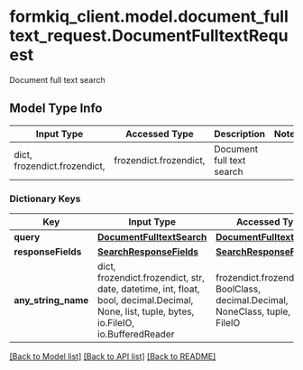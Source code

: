 # formkiq_client.model.document_fulltext_request.DocumentFulltextRequest

Document full text search

## Model Type Info
Input Type | Accessed Type | Description | Notes
------------ | ------------- | ------------- | -------------
dict, frozendict.frozendict,  | frozendict.frozendict,  | Document full text search | 

### Dictionary Keys
Key | Input Type | Accessed Type | Description | Notes
------------ | ------------- | ------------- | ------------- | -------------
**query** | [**DocumentFulltextSearch**](DocumentFulltextSearch.md) | [**DocumentFulltextSearch**](DocumentFulltextSearch.md) |  | 
**responseFields** | [**SearchResponseFields**](SearchResponseFields.md) | [**SearchResponseFields**](SearchResponseFields.md) |  | [optional] 
**any_string_name** | dict, frozendict.frozendict, str, date, datetime, int, float, bool, decimal.Decimal, None, list, tuple, bytes, io.FileIO, io.BufferedReader | frozendict.frozendict, str, BoolClass, decimal.Decimal, NoneClass, tuple, bytes, FileIO | any string name can be used but the value must be the correct type | [optional]

[[Back to Model list]](../../README.md#documentation-for-models) [[Back to API list]](../../README.md#documentation-for-api-endpoints) [[Back to README]](../../README.md)

